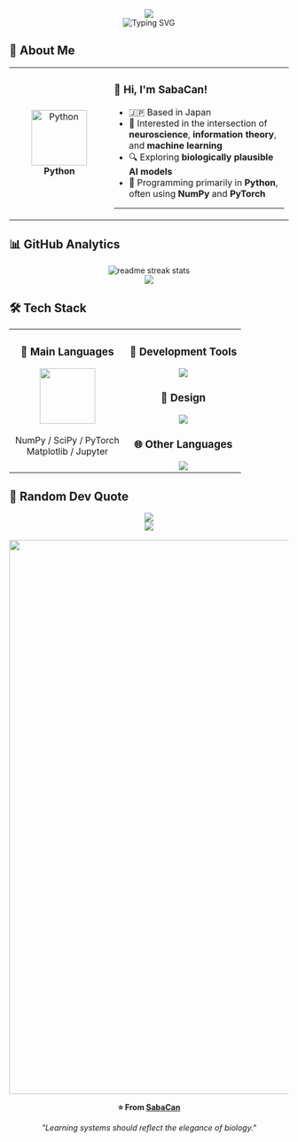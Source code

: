 <div align="center">
  <img src="https://capsule-render.vercel.app/api?type=waving&color=gradient&customColorList=4,12,30&height=150&section=header&animation=twinkling" />
</div>

<div align="center">
  <img src="https://readme-typing-svg.herokuapp.com?font=Fira+Code&size=28&duration=2800&pause=1800&color=00FFD1&center=true&vCenter=true&width=700&lines=Hello%2C+I'm+SabaCan.;Researcher+in+AI+and+Biology.;Exploring+Biologically+Plausible+Learning.;Python+is+my+native+language.;Science+should+be+elegant." alt="Typing SVG" />
</div>


## 🌟 **About Me**

<div align="center">

<table>
<tr>
<td width="200" align="center">
<img src="https://skillicons.dev/icons?i=python" width="100" height="100" alt="Python" />
<br><strong>Python</strong>
</td>
<td width="400" align="left">

### 👋 **Hi, I'm SabaCan!**
- 🇯🇵 Based in Japan  
- 🧠 Interested in the intersection of **neuroscience**, **information theory**, and **machine learning**  
- 🔍 Exploring **biologically plausible AI models**  
- 🧪 Programming primarily in **Python**, often using **NumPy** and **PyTorch**

---

</td>
</tr>
</table>

</div>

## 📊 **GitHub Analytics**

<div align="center">
  <img src="https://github-readme-streak-stats.herokuapp.com/?user=SabaCan0141&theme=transparent&border_radius=10&starting_year=2020" alt="readme streak stats" />
</div>

<div align="center">
  <img src="https://github-readme-activity-graph.vercel.app/graph?username=SabaCan0141&custom_title=SabaCan's%20GitHub%20Activity%20Graph&bg_color=00000000&color=58a6ff&line=58a6ff&point=58a6ff&area=true&hide_border=true" />
</div>


## 🛠️ **Tech Stack**

<table align="center">
<tr>
<td width="50%" align="center" valign="top">

### 🐍 **Main Languages**
<img src="https://skillicons.dev/icons?i=python" width="100" height="100"/>
<br><br>
NumPy / SciPy / PyTorch
<br> Matplotlib / Jupyter

</td>
<td width="50%" align="center" valign="top">

### 🧰 **Development Tools**
<img src="https://skillicons.dev/icons?i=vscode,git,github" />

### 🎨 **Design**
<img src="https://skillicons.dev/icons?i=photoshop,illustrator" />

### 🌐 **Other Languages**
<img src="https://skillicons.dev/icons?i=html,css,js,c,cpp" />


</td>
</tr>
</table>



## 💭 **Random Dev Quote**

<div align="center">
  <img src="https://quotes-github-readme.vercel.app/api?type=horizontal&theme=transparent" />
</div>

<div align="center">
  <img src="https://capsule-render.vercel.app/api?type=waving&color=gradient&customColorList=4,12,30&height=120&section=footer&animation=twinkling" />
</div>
<br>

<div align="center">
  <img src="https://user-images.githubusercontent.com/74038190/212284115-f47cd8ff-2ffb-4b04-b5bf-4d1c14c0247f.gif" width="1000">

**⭐ From [SabaCan](https://github.com/SabaCan0141)**

*"Learning systems should reflect the elegance of biology."*

</div>
